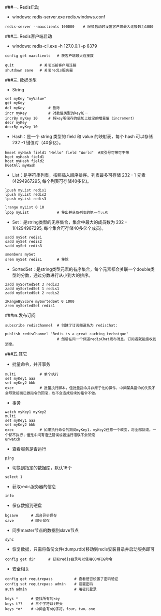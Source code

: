 ###一. Redis启动
- windows: redis-server.exe redis.windows.conf

```
redis-server --maxclients 100000    # 服务启动时设置客户端最大连接数为1000
```

###二. Redis客户端启动
- windows: redis-cli.exe -h 127.0.0.1 -p 6379

```
config get maxclients   # 获客户端最大连接数

quit            # 关闭当前客户端连接
shutdown save   # 关闭redis服务器
```


###三. 数据类型
- String
```
set myKey "myValue"
get myKey
del myKey           # 删除
incr myKey          # 对数值类型的key加一
incrBy myKey 10     # 将key所储存的值加上给定的增量值（increment） 
decr myKey
decrBy myKey 10

```

- Hash：是一个 string 类型的 field 和 value 的映射表，每个 hash 可以存储 232 -1 键值对（40多亿）。
```
hmset myHash field1 "Hello" field "World"  #双引号可带可不带
hget myHash field1
hget myHash field2 
hGetAll myHash
```

- List：是字符串列表，按照插入顺序排序。列表最多可存储 232 - 1 元素 (4294967295, 每个列表可存储40多亿)。
```
lpush myList redis1
lpush myList redis2
lpush myList redis3

lrange myList 0 10
lpop myList             # 移出并获取列表的第一个元素
```

- Set：是string类型的无序集合，集合中最大的成员数为 232 - 1(4294967295, 每个集合可存储40多亿个成员)。
```
sadd mySet redis1
sadd mySet redis2
sadd mySet redis3

smembers mySet
srem mySet redis1       # 移除
```

- SortedSet：是string类型元素的有序集合，每个元素都会关联一个double类型的分数，通过分数进行从小到大的排序。
```
zadd mySortedSet 3 redis3
zadd mySortedSet 1 redis1
zadd mySortedSet 2 redis2

zRangeByScore mySortedSet 0 1000
zrem mySortedSet redis1
```

###四.发布订阅
```
subscribe redisChannel  # 创建了订阅频道名为 redisChat:

publish redisChannel "Redis is a great caching technique"  
                        # 然后在同一个频道redisChat发布消息，订阅者就能接收到消息。
```

###五.其它
- 批量命令，并非事务
```
multi           # 单个执行
set myKey1 aaa
set myKey2 bbb
exec            # 批量执行脚本，但批量指令并非原子化的操作，中间某条指令的失败不会导致前面已做指令的回滚，也不会造成后续的指令不做。
```

- 事务
```
watch myKey1 myKey2
multi
set myKey1 aaa
set myKey2 bbb
exec            # 如果执行命令的期间myKey1，myKey2任意一个改变，将全部回滚，一个都不执行；但是中间有语法错误或者运行错误不会回滚
unwatch
```

- 查看服务是否运行
```
ping
```

- 切换到指定的数据库，默认16个
```
select 1
```

- 获取redis服务器的信息
```
info
```

- 保存数据到硬盘
```
bgsave      # 后台异步保存
save        # 同步保存
```

- 同步master节点的数据到slave节点
```
sync
```

- 恢复数据，只需将备份文件(dump.rdb)移动到redis安装目录并启动服务即可
```
config get dir      # 获取redis目录可以使用CONFIG命令
```

- 安全相关
```
config get requirepass          # 查看是否设置了密码验证
config set requirepass admin    # 设置密码
auth admin                      # 用密码登录
```

```
keys *      # 查找所有的key
keys t??    # 三个字符以t开头
keys *o*    # 中间含有o的字符，four，two，one
```
